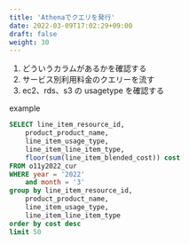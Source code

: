 ```yaml
---
title: 'Athenaでクエリを発行'
date: 2022-03-09T17:02:29+09:00
draft: false
weight: 30
---
```


1. どういうカラムがあるかを確認する
2. サービス別利用料金のクエリーを流す
3. ec2、rds、s3 の usagetype を確認する





example
```sql
SELECT line_item_resource_id,
	product_product_name,
	line_item_usage_type,
	line_item_line_item_type,
	floor(sum(line_item_blended_cost)) cost
FROM o11y2022_cur
WHERE year = '2022'
	and month = '3'
group by line_item_resource_id,
	product_product_name,
	line_item_usage_type,
	line_item_line_item_type
order by cost desc
limit 50
```